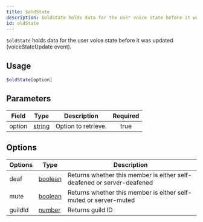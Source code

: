 ```yaml
---
title: $oldState
description: $oldState holds data for the user voice state before it was updated (voiceStateUpdate event).
id: oldState
---
```


`$oldState` holds data for the user voice state before it was updated (voiceStateUpdate event).

## Usage

```php
$oldState[option]
```

## Parameters

| Field  | Type                                                                                              | Description         | Required |
| ------ | ------------------------------------------------------------------------------------------------- | ------------------- | :------: |
| option | [string](https://developer.mozilla.org/en-US/docs/Web/JavaScript/Reference/Global_Objects/String) | Option to retrieve. |   true   |

## Options

| Options | Type | Description |
| ----- | ---- | ----- |
| deaf | [boolean](https://developer.mozilla.org/en-US/docs/Web/JavaScript/Reference/Global_Objects/Boolean) | Returns whether this member is either self-deafened or server-deafened |
| mute | [boolean](https://developer.mozilla.org/en-US/docs/Web/JavaScript/Reference/Global_Objects/Boolean) | Returns whether this member is either self-muted or server-muted |
| guildId | [number](https://developer.mozilla.org/en-US/docs/Web/JavaScript/Reference/Global_Objects/Number) | Returns guild ID | 
